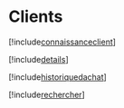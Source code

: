 # Clients

[!include[connaissanceclient](clients.connaissanceclient.autogen.md)]

[!include[details](clients.details.autogen.md)]

[!include[historiquedachat](clients.historiquedachat.autogen.md)]

[!include[rechercher](clients.rechercher.autogen.md)]




















